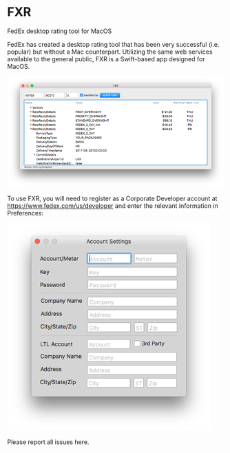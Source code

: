 # FXR
FedEx desktop rating tool for MacOS

FedEx has created a desktop rating tool that has been very successful (i.e. popular) but without a Mac counterpart. Utilizing the same web services available to the general public, FXR is a Swift-based app designed for MacOS.

![Screen Shot](/images/ScreenShot.png)

To use FXR, you will need to register as a Corporate Developer account at https://www.fedex.com/us/developer and enter the relevant information in Preferences:

![Prefs](/images/prefs.png)

Please report all issues here.
